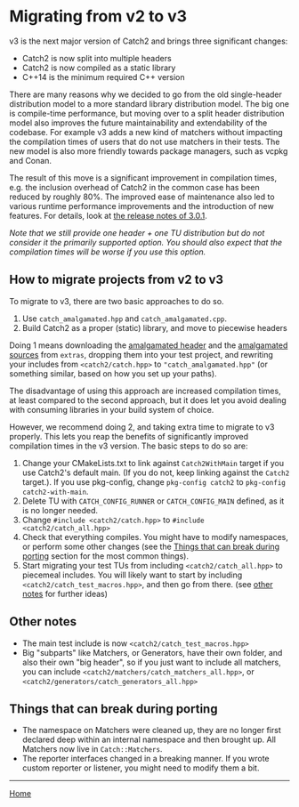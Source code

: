 <a id="top"></a>
# Migrating from v2 to v3

v3 is the next major version of Catch2 and brings three significant changes:
 * Catch2 is now split into multiple headers
 * Catch2 is now compiled as a static library
 * C++14 is the minimum required C++ version

There are many reasons why we decided to go from the old single-header
distribution model to a more standard library distribution model. The
big one is compile-time performance, but moving over to a split header
distribution model also improves the future maintainability and
extendability of the codebase. For example v3 adds a new kind of matchers
without impacting the compilation times of users that do not use matchers
in their tests. The new model is also more friendly towards package
managers, such as vcpkg and Conan.

The result of this move is a significant improvement in compilation
times, e.g. the inclusion overhead of Catch2 in the common case has been
reduced by roughly 80%. The improved ease of maintenance also led to
various runtime performance improvements and the introduction of new features.
For details, look at [the release notes of 3.0.1](release-notes.md#301).

_Note that we still provide one header + one TU distribution but do
not consider it the primarily supported option. You should also expect
that the compilation times will be worse if you use this option._


## How to migrate projects from v2 to v3

To migrate to v3, there are two basic approaches to do so.

1. Use `catch_amalgamated.hpp` and `catch_amalgamated.cpp`.
2. Build Catch2 as a proper (static) library, and move to piecewise headers

Doing 1 means downloading the [amalgamated header](/extras/catch_amalgamated.hpp)
and the [amalgamated sources](/extras/catch_amalgamated.cpp) from `extras`,
dropping them into your test project, and rewriting your includes from
`<catch2/catch.hpp>` to `"catch_amalgamated.hpp"` (or something similar,
based on how you set up your paths).

The disadvantage of using this approach are increased compilation times,
at least compared to the second approach, but it does let you avoid
dealing with consuming libraries in your build system of choice.


However, we recommend doing 2, and taking extra time to migrate to v3
properly. This lets you reap the benefits of significantly improved
compilation times in the v3 version. The basic steps to do so are:

1. Change your CMakeLists.txt to link against `Catch2WithMain` target if
you use Catch2's default main. (If you do not, keep linking against
the `Catch2` target.). If you use pkg-config, change `pkg-config catch2` to
`pkg-config catch2-with-main`.
2. Delete TU with `CATCH_CONFIG_RUNNER` or `CATCH_CONFIG_MAIN` defined,
as it is no longer needed.
3. Change `#include <catch2/catch.hpp>` to `#include <catch2/catch_all.hpp>`
4. Check that everything compiles. You might have to modify namespaces,
or perform some other changes (see the
[Things that can break during porting](#things-that-can-break-during-porting)
section for the most common things).
5. Start migrating your test TUs from including `<catch2/catch_all.hpp>`
to piecemeal includes. You will likely want to start by including
`<catch2/catch_test_macros.hpp>`, and then go from there. (see
[other notes](#other-notes) for further ideas)

## Other notes
* The main test include is now `<catch2/catch_test_macros.hpp>`
* Big "subparts" like Matchers, or Generators, have their own folder, and
also their own "big header", so if you just want to include all matchers,
you can include `<catch2/matchers/catch_matchers_all.hpp>`,
or `<catch2/generators/catch_generators_all.hpp>`


## Things that can break during porting
* The namespace on Matchers were cleaned up, they are no longer first declared
deep within an internal namespace and then brought up. All Matchers now live
in `Catch::Matchers`.
* The reporter interfaces changed in a breaking manner. If you wrote custom
reporter or listener, you might need to modify them a bit.


---

[Home](Readme.md#top)
